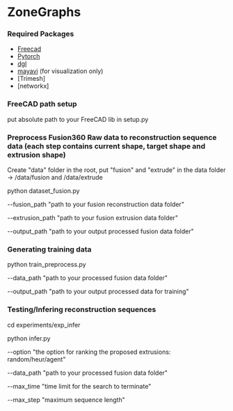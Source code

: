 # ZoneGraphs

### Required Packages
- [Freecad](https://www.freecadweb.org/) 
- [Pytorch](https://pytorch.org/)
- [dgl](https://www.dgl.ai/)
- [mayavi](https://docs.enthought.com/mayavi/mayavi/) (for visualization only)
- [Trimesh]
- [networkx]


### FreeCAD path setup

put absolute path to your FreeCAD lib in setup.py

### Preprocess Fusion360 Raw data to reconstruction sequence data (each step contains current shape, target shape and extrusion shape)

Create "data" folder in the root, put "fusion" and "extrude" in the data folder -> /data/fusion and /data/extrude

python dataset_fusion.py 

--fusion_path "path to your fusion reconstruction data folder"

--extrusion_path "path to your fusion extrusion data folder"

--output_path "path to your output processed fusion data folder"

### Generating training data

python train_preprocess.py

--data_path "path to your processed fusion data folder"

--output_path "path to your output processed data for training"


### Testing/Infering reconstruction sequences

cd experiments/exp_infer

python infer.py

--option "the option for ranking the proposed extrusions: random/heur/agent"

--data_path "path to your processed fusion data folder"

--max_time "time limit for the search to terminate"

--max_step "maximum sequence length"





